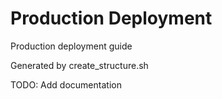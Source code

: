 # Production Deployment

Production deployment guide

Generated by create_structure.sh

TODO: Add documentation
